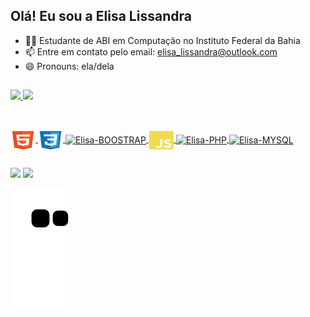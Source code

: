 ## Olá! Eu sou a Elisa Lissandra

- 👩‍🎓 Estudante de ABI em Computação no Instituto Federal da Bahia
- 📫 Entre em contato pelo email: elisa_lissandra@outlook.com 
- 😄 Pronouns: ela/dela

##

 <div>
  <a href="https://github.com/ElisaLissandra">
  <img height="180em" src="https://github-readme-stats.vercel.app/api?username=ElisaLissandra&show_icons=true&theme=cobalt&include_all_commits=true&count_private=true"/>
  <img height="180em" src="https://github-readme-stats.vercel.app/api/top-langs/?username=ElisaLissandra&layout=compact&langs_count=7&theme=cobalt"/>
</div>
  
  ##
  
<div style="display: inline_block"><br>
  <img align="center" alt="Elisa-HTML" height="30" width="40" src="https://raw.githubusercontent.com/devicons/devicon/master/icons/html5/html5-original.svg" />
  <img align="center" alt="Elisa-CSS" height="30" width="40" src="https://raw.githubusercontent.com/devicons/devicon/master/icons/css3/css3-original.svg" />
  <img align="center" alt="Elisa-BOOSTRAP" height="30" width="40" src="https://cdn.jsdelivr.net/gh/devicons/devicon/icons/bootstrap/bootstrap-original.svg" />
  <img align="center" alt="Elisa-JS" height="30" width="40" src="https://raw.githubusercontent.com/devicons/devicon/master/icons/javascript/javascript-plain.svg" />
  <img align="center" alt="Elisa-PHP" height="50" width="45" src="https://cdn.jsdelivr.net/gh/devicons/devicon/icons/php/php-plain.svg" />
  <img align="center" alt="Elisa-MYSQL" height="35" width="40" src="https://cdn.jsdelivr.net/gh/devicons/devicon/icons/mysql/mysql-plain.svg" />
  <link align="center" alt="Elisa-LARAVEL" height="30" width="40" rel="stylesheet" href="https://cdn.jsdelivr.net/gh/devicons/devicon@v2.14.0/devicon.min.css">
</div>
 
  ##
 
 <div> 
  <a href = "mailto:elisa_lissandra@outlook.com"><img src="https://img.shields.io/badge/-Gmail-%23333?style=for-the-badge&logo=gmail&logoColor=white" target="_blank"></a>
  <a href="https://www.linkedin.com/in/elisa-lissandra-moreira-845013214/" target="_blank"><img src="https://img.shields.io/badge/-LinkedIn-%230077B5?style=for-the-badge&logo=linkedin&logoColor=white" target="_blank"></a> 


 
  ![Snake animation](https://github.com/rafaballerini/rafaballerini/blob/output/github-contribution-grid-snake.svg)
 
</div>

  
